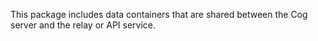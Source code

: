 This package includes data containers that are shared between the Cog server and the relay or API service.
